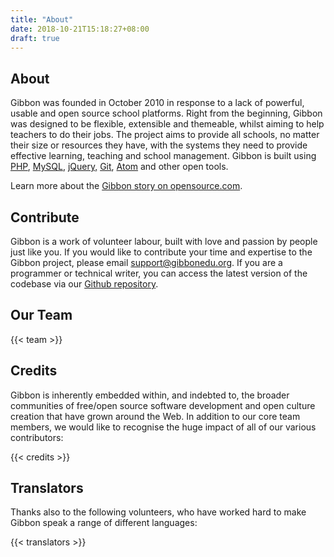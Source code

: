```yaml
---
title: "About"
date: 2018-10-21T15:18:27+08:00
draft: true
---
```



## About

Gibbon was founded in October 2010 in response to a lack of powerful, usable and open source school platforms. Right from the beginning, Gibbon was designed to be flexible, extensible and themeable, whilst aiming to help teachers to do their jobs. The project aims to provide all schools, no matter their size or resources they have, with the systems they need to provide effective learning, teaching and school management. Gibbon is built using [PHP](http://php.net/), [MySQL](https://www.mysql.com/), [jQuery,](https://jquery.com/) [Git](http://github.com/), [Atom](https://atom.io/) and other open tools.

Learn more about the [Gibbon story on opensource.com](https://opensource.com/education/14/2/gibbon-project-story).

## Contribute

Gibbon is a work of volunteer labour, built with love and passion by people just like you. If you would like to contribute your time and expertise to the Gibbon project, please email [support@gibbonedu.org](mailto:support@gibbonedu.org). If you are a programmer or technical writer, you can access the latest version of the codebase via our [Github repository](https://github.com/GibbonEdu/core).  

## Our Team

{{< team >}}

## Credits

Gibbon is inherently embedded within, and indebted to, the broader communities of free/open source software development and open culture creation that have grown around the Web. In addition to our core team members, we would like to recognise the huge impact of all of our various contributors:

{{< credits >}}

## Translators

Thanks also to the following volunteers, who have worked hard to make Gibbon speak a range of different languages:

{{< translators >}}
